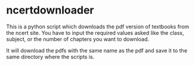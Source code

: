 # ncertdownloader

This is a python script which downloads the pdf version of textbooks from the ncert site. You have to input the required values asked
like the class, subject, or the number of chapters you want to download.

It will download the pdfs with the same name as the pdf and save it to the same directory where the scripts is.
